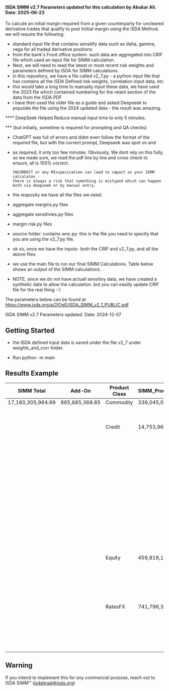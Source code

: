 ####  ISDA SIMM v2.7 Parameters updated for this calculation by Abukar Ali. Date: 2025-06-23

To calcute an initial margin required from a given counterparty for uncleared derivative trades
that qualify to post Iniitial margin using the ISDA Method.  we will require the following: 

- standard input file that contains sensitify data such as delta, gamma, vega for all traded derivative positions
- from the bank's Front office system. such data are aggregated into CRIF file which used an input file for SIMM calculation.
- Next, we will need to read the latest or most recent risk weights and parameters defined by ISDA for SIMM calculations. 
- in this repository, we have a file called v2_7.py - a python input file that has contains all the ISDA Defined risk weights, correlation input data, etc  
- this would take a long time to manually input these data, we have used the 2023 file which contained numbering for the relant section of the data from the ISDA PDF
- i have then used the older file as a guide and asked Deepseek to populate the file using the 2024 updated data - the result was amazing. 

**** DeepSeek Helped Reduce manual input time to only 5 minutes. 

*** (but initially, sometime is required for prompting and QA checks)

- ChatGPT was full of errors and didnt even follow the format of the required file, but with the correct prompt, Deepseek was spot on and 
- as required, it only too few minutes.  Obviously, We dont rely on this fully, so we made sure, we read the pdf line by line and cross check to ensure, all is 100% correct.  
  
  
      INCORRECT or any MIsspecication can lead to impact on your SIMM calculaton - 
      there is always a risk that something is mistyped which can happen both via deepseek or by manual entry.  

 - the resposity we have all the files we need:  

  - aggregate margins.py files
  - aggregate sensitivies.py files
  - margin risk.py files
  - source folder:  contains wnc.py:  this is the file you need to specify that you are using the v2_7.py file. 

 - ok so, once we have the inputs- both the CRIF and v2_7.py, and all the above files 

- we use the main file to run our final SIMM Calculations. Table below shows an output of the SIMM calculations. 

- NOTE, since we do not have actuall sensitivy data, we have created a synthetic data to allow the calculation. but you can easilly update CRIF file for the real thing :-)

The parameters below can be found at https://www.isda.org/a/2IOgE/ISDA_SIMM_v2.7_PUBLIC.pdf

ISDA SIMM v2.7 Parameters updated. Date: 2024-12-07



## Getting Started
  - the ISDA defined input data is saved under the file v2_7 under weights_and_corr folder. 

  - Run python -m main

## Results Example

| SIMM Total         | Add-On         | Product Class | SIMM_ProductClass | Risk Class      | SIMM_RiskClass    | Risk Measure      | Value             |
|--------------------|----------------|---------------|-------------------|-----------------|-------------------|-------------------|-------------------|
| 17,160,305,964.99  | 865,685,368.85 | Commodity     | 339,045,085.73    | Commodity       | 339,045,085.73    | Curvature         | 40,704,987.4      |
|                    |                |               |                   |                 |                   | Delta             | 189,379,973.36    |
|                    |                |               |                   |                 |                   | Vega              | 108,960,124.97    |
|                    |                | Credit        | 14,753,961,065.17 | CreditNonQ      | 12,403,098,591.87 | Curvature         | 37,279.59         |
|                    |                |               |                   |                 |                   | Delta             | 12,401,687,156.64 |
|                    |                |               |                   |                 |                   | Vega              | 1,374,155.64     |
|                    |                |               |                   | CreditQ         | 3,646,291,459.95  | BaseCorr          | 8,222,230.0       |
|                    |                |               |                   |                 |                   | Curvature         | 33,337.56         |
|                    |                |               |                   |                 |                   | Delta             | 3,635,615,442.41  |
|                    |                |               |                   |                 |                   | Vega              | 2,420,449.99     |
|                    |                |               |                   | Equity          | 82,199,370.35     | Curvature         | 0.0               |
|                    |                |               |                   |                 |                   | Delta             | 82,199,370.35     |
|                    |                |               |                   |                 |                   | Vega              | 0.0               |
|                    |                |               |                   | FX              | 7,185,584.22      | Curvature         | 0.0               |
|                    |                |               |                   |                 |                   | Delta             | 7,185,584.22      |
|                    |                |               |                   |                 |                   | Vega              | 0.0               |
|                    |                |               |                   | Rates           | 196,024,739.4     | Curvature         | 0.0               |
|                    |                |               |                   |                 |                   | Delta             | 196,024,739.4     |
|                    |                |               |                   |                 |                   | Vega              | 0.0               |
|                    |                | Equity        | 459,818,122.84    | Equity          | 310,604,063.19    | Curvature         | 13,823,144.02     |
|                    |                |               |                   |                 |                   | Delta             | 199,875,534.81    |
|                    |                |               |                   |                 |                   | Vega              | 96,905,384.36     |
|                    |                |               |                   | Rates           | 318,008,431.48    | Curvature         | 0.0               |
|                    |                |               |                   |                 |                   | Delta             | 318,008,431.48    |
|                    |                |               |                   |                 |                   | Vega              | 0.0               |
|                    |                | RatesFX       | 741,796,322.4     | FX              | 26,212,645.82     | Curvature         | 9,185,361.42      |
|                    |                |               |                   |                 |                   | Delta             | 12,089,717.24     |
|                    |                |               |                   |                 |                   | Vega              | 4,937,567.16      |
|                    |                |               |                   | Rates           | 737,672,355.96    | Curvature         | 1,706.73          |
|                    |                |               |                   |                 |                   | Delta             | 737,650,204.98    |
|                    |                |               |                   |                 |                   | Vega              | 20,444.24         |

## Warning
If you intend to implement this for any commercial purpose, reach out to ISDA SIMM™ (isdalegal@isda.org)